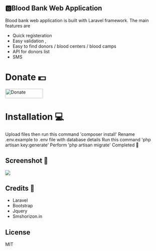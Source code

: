 ## 🅱️Blood Bank Web Application 

Blood bank web application is built with Laravel framework. 
The main features are 
- Quick registeration 
- Easy validation , 
- Easy to find donors / blood centers / blood camps  
- API for donors list
- SMS 

# Donate 💵

 <a href="https://www.patreon.com/Pjijin" title="Donate to this project"><img src="https://s3.amazonaws.com/patreon_public_assets/toolbox/patreon.png" width="120px" height="30px" alt="Donate" /></a>
 

# Installation 💻

Upload files then run this command 'composer install'
Rename .env.example to .env file with database details
Run this command 'php artisan key:generate'
Perform 'php artisan migrate'
Completed 🥳
 
## Screenshot  🌅

<img src="http://i.imgur.com/pYo6W0b.png">
 
## Credits 🙌

- Laravel
- Bootstrap
- Jquery 
- Smshorizon.in

## License

MIT

